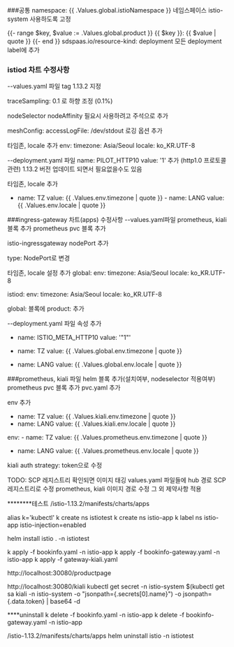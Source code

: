 ###공통
namespace: {{ .Values.global.istioNamespace }}
네임스페이스 istio-system 사용하도록 고정

{{- range $key, $value := .Values.global.product }}
{{ $key }}: {{ $value | quote }}
{{- end }}
sdspaas.io/resource-kind: deployment
모든 deployment label에 추가

### istiod 차트 수정사항
--values.yaml 파일
tag 1.13.2 지정

traceSampling: 0.1 로 하향 조정 (0.1%)

nodeSelector
nodeAffinity
필요시 사용하려고 주석으로 추가

meshConfig:
  accessLogFile: /dev/stdout
로깅 옵션 추가

타임존, locale 추가
env:
  timezone: Asia/Seoul
  locale: ko_KR.UTF-8

--deployment.yaml 파일
name: PILOT_HTTP10
value: '1'
추가 (http1.0 프로토콜 관련)
1.13.2 버전 업데이트 되면서 필요없을수도 있음

타임존, locale 추가
- name: TZ
            value: {{ .Values.env.timezone | quote }}
          - name: LANG
            value: {{ .Values.env.locale | quote }}


###ingress-gateway 차트(apps) 수정사항
--values.yaml파일
prometheus, kiali 블록 추가
prometheus pvc 블록 추가

istio-ingressgateway nodePort 추가

type: NodePort로 변경

타임존, locale 설정 추가
global:
  env:
    timezone: Asia/Seoul
    locale: ko_KR.UTF-8

istiod:
  env:
    timezone: Asia/Seoul
    locale: ko_KR.UTF-8

global: 블록에
  product:
추가

--deployment.yaml 파일 속성 추가
- name: ISTIO_META_HTTP10
value: '"1"'

- name: TZ
value: {{ .Values.global.env.timezone | quote }}
- name: LANG
value: {{ .Values.global.env.locale | quote }}


###prometheus, kiali 파일
helm 블록 추가(설치여부, nodeselector 적용여부)
prometheus pvc 블록 추가
pvc.yaml 추가

env 추가
- name: TZ
          value: {{ .Values.kiali.env.timezone | quote }}
- name: LANG
          value: {{ .Values.kiali.env.locale | quote }}

env:
          - name: TZ
            value: {{ .Values.prometheus.env.timezone | quote }}
- name: LANG
            value: {{ .Values.prometheus.env.locale | quote }}

kiali auth strategy: token으로 수정

TODO:
SCP 레지스트리 확인되면 이미지 태깅
values.yaml 파일들에 hub 경로 SCP 레지스트리로 수정
prometheus, kiali 이미지 경로 수정
그 외 제약사항 적용

********테스트
/istio-1.13.2/manifests/charts/apps

alias k='kubectl'
k create ns istiotest
k create ns istio-app
k label ns istio-app istio-injection=enabled

helm install istio . -n istiotest

k apply -f bookinfo.yaml -n istio-app
k apply -f bookinfo-gateway.yaml -n istio-app
k apply -f gateway-kiali.yaml

http://localhost:30080/productpage

http://localhost:30080/kiali
kubectl get secret -n istio-system $(kubectl get sa kiali -n istio-system -o "jsonpath={.secrets[0].name}") -o jsonpath={.data.token} | base64 -d

****uninstall
k delete -f bookinfo.yaml -n istio-app
k delete -f bookinfo-gateway.yaml -n istio-app

/istio-1.13.2/manifests/charts/apps
helm uninstall istio -n istiotest
